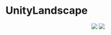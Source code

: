 # UnityLandscape

<p align="center">
 <img src="https://i.imgur.com/VQtPLLT.png" >
  <img src="https://i.imgur.com/TnVqr3P.png" >
</p>
